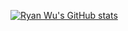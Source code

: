 [![Ryan Wu's GitHub stats](https://github-readme-stats.vercel.app/api?username=hwu2016&show_icons=true&theme=radical)](https://github.com/anuraghazra/github-readme-stats)
